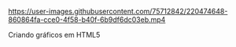 

https://user-images.githubusercontent.com/75712842/220474648-860864fa-cce0-4f58-b40f-6b9df6dc03eb.mp4


Criando gráficos em HTML5

